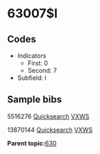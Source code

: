 # 63007$l

## Codes

-   Indicators
    -   First: 0
    -   Second: 7
-   Subfield: l

## Sample bibs

5516276 [Quicksearch](https://search.library.yale.edu/catalog/5516276) [VXWS](http://prodorbis.library.yale.edu:7014/vxws/GetHoldingsService?bibId=5516276)

13870144 [Quicksearch](https://search.library.yale.edu/catalog/13870144) [VXWS](http://prodorbis.library.yale.edu:7014/vxws/GetHoldingsService?bibId=13870144)

**Parent topic:**[630](../../tags/630/630.md)

